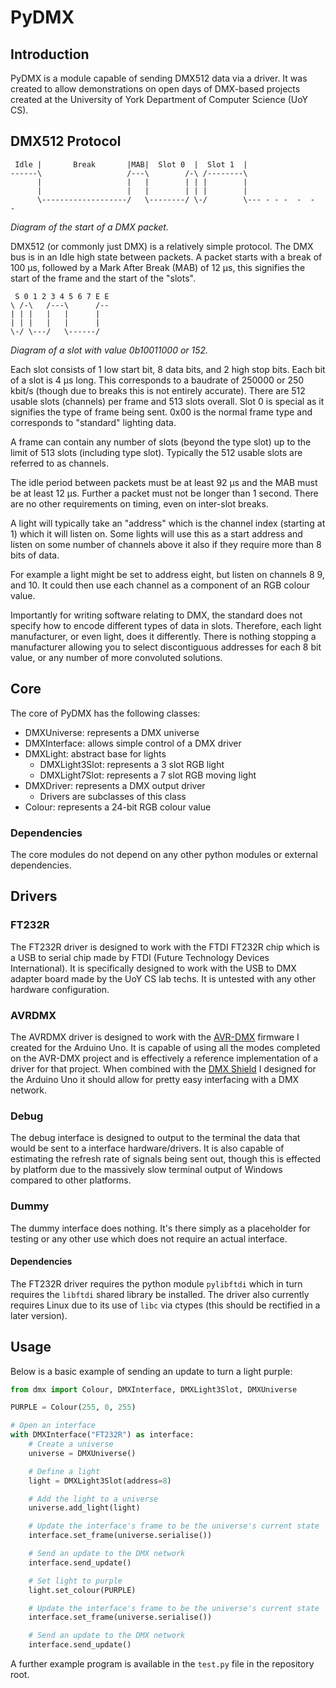 # PyDMX

## Introduction

PyDMX is a module capable of sending DMX512 data via a driver. It was created to allow demonstrations on open days of DMX-based projects created at the University of York Department of Computer Science (UoY CS).

## DMX512 Protocol

```
 Idle |       Break       |MAB|  Slot 0  |  Slot 1  |
------\                   /---\        /-\ /--------\
      |                   |   |        | | |        |
      |                   |   |        | | |        |
      \-------------------/   \--------/ \-/        \--- - - -  -  -  -

```
_Diagram of the start of a DMX packet._

DMX512 (or commonly just DMX) is a relatively simple protocol. The DMX bus is in an Idle high state between packets. A packet starts with a break of 100 μs, followed by a Mark After Break (MAB) of 12 μs, this signifies the start of the frame and the start of the "slots".

```
 S 0 1 2 3 4 5 6 7 E E
\ /-\   /---\      /--
| | |   |   |      |
| | |   |   |      |
\-/ \---/   \------/
```
_Diagram of a slot with value 0b10011000 or 152._

Each slot consists of 1 low start bit, 8 data bits, and 2 high stop bits. Each bit of a slot is 4 μs long. This corresponds to a baudrate of 250000 or 250 kbit/s (though due to breaks this is not entirely accurate). There are 512 usable slots (channels) per frame and 513 slots overall. Slot 0 is special as it signifies the type of frame being sent. 0x00 is the normal frame type and corresponds to "standard" lighting data.

A frame can contain any number of slots (beyond the type slot) up to the limit of 513 slots (including type slot). Typically the 512 usable slots are referred to as channels.

The idle period between packets must be at least 92 μs and the MAB must be at least 12 μs. Further a packet must not be longer than 1 second. There are no other requirements on timing, even on inter-slot breaks.

A light will typically take an "address" which is the channel index (starting at 1) which it will listen on. Some lights will use this as a start address and listen on some number of channels above it also if they require more than 8 bits of data.

For example a light might be set to address eight, but listen on channels 8 9, and 10. It could then use each channel as a component of an RGB colour value.

Importantly for writing software relating to DMX, the standard does not specify how to encode different types of data in slots. Therefore, each light manufacturer, or even light, does it differently. There is nothing stopping a manufacturer allowing you to select discontiguous addresses for each 8 bit value, or any number of more convoluted solutions.

## Core

The core of PyDMX has the following classes:

- DMXUniverse: represents a DMX universe
- DMXInterface: allows simple control of a DMX driver
- DMXLight: abstract base for lights
  - DMXLight3Slot: represents a 3 slot RGB light
  - DMXLight7Slot: represents a 7 slot RGB moving light
- DMXDriver: represents a DMX output driver
  - Drivers are subclasses of this class
- Colour: represents a 24-bit RGB colour value

### Dependencies

The core modules do not depend on any other python modules or external dependencies.

## Drivers

### FT232R

The FT232R driver is designed to work with the FTDI FT232R chip which is a USB to serial chip made by FTDI (Future Technology Devices International). It is specifically designed to work with the USB to DMX adapter board made by the UoY CS lab techs. It is untested with any other hardware configuration.

### AVRDMX

The AVRDMX driver is designed to work with the [AVR-DMX](https://github.com/JMAlego/AVR-DMX) firmware I created for the Arduino Uno. It is capable of using all the modes completed on the AVR-DMX project and is effectively a reference implementation of a driver for that project. When combined with the [DMX Shield](https://github.com/JMAlego/ArDMX) I designed for the Arduino Uno it should allow for pretty easy interfacing with a DMX network.

### Debug

The debug interface is designed to output to the terminal the data that would be sent to a interface hardware/drivers. It is also capable of estimating the refresh rate of signals being sent out, though this is effected by platform due to the massively slow terminal output of Windows compared to other platforms.

### Dummy

The dummy interface does nothing. It's there simply as a placeholder for testing or any other use which does not require an actual interface.

#### Dependencies

The FT232R driver requires the python module `pylibftdi` which in turn requires the `libftdi` shared library be installed. The driver also currently requires Linux due to its use of `libc` via ctypes (this should be rectified in a later version).

## Usage

Below is a basic example of sending an update to turn a light purple:

```python
from dmx import Colour, DMXInterface, DMXLight3Slot, DMXUniverse

PURPLE = Colour(255, 0, 255)

# Open an interface
with DMXInterface("FT232R") as interface:
    # Create a universe
    universe = DMXUniverse()

    # Define a light
    light = DMXLight3Slot(address=8)

    # Add the light to a universe
    universe.add_light(light)

    # Update the interface's frame to be the universe's current state
    interface.set_frame(universe.serialise())

    # Send an update to the DMX network
    interface.send_update()

    # Set light to purple
    light.set_colour(PURPLE)

    # Update the interface's frame to be the universe's current state
    interface.set_frame(universe.serialise())

    # Send an update to the DMX network
    interface.send_update()
```

A further example program is available in the `test.py` file in the repository root.
